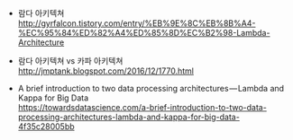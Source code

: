 * 람다 아키텍쳐 </br>
http://gyrfalcon.tistory.com/entry/%EB%9E%8C%EB%8B%A4-%EC%95%84%ED%82%A4%ED%85%8D%EC%B2%98-Lambda-Architecture </br>

* 람다 아키텍쳐 vs 카파 아키텍쳐 </br>
http://jmptank.blogspot.com/2016/12/1770.html </br>

* A brief introduction to two data processing architectures — Lambda and Kappa for Big Data </br>
https://towardsdatascience.com/a-brief-introduction-to-two-data-processing-architectures-lambda-and-kappa-for-big-data-4f35c28005bb </br>


